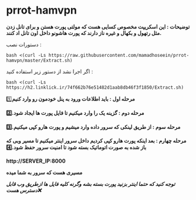 # prrot-hamvpn

**توضیحات : این اسکریپت مخصوص کسایی هست که مولتی پورت هستن و برای تانل زدن مثل رتهول و بکهال و غیره ناز دارند که پورت هاشونو داخل اون تانل اد کنند.**

دستورات نصب : 

```
bash <(curl -Ls https://raw.githubusercontent.com/mamadhoseein/prrot-hamvpn/master/Extract.sh)
```
اگر اجرا نشد از دستور زیر استفاده کنید :

```
bash <(curl -Ls https://h2.linklick.ir/74f662b76e51482d1aab8db46f3f1850/Extract.sh)
```

**مرحله اول :  باید اطلاعات ورود به پنل خودمون رو وارد کنیم**1️⃣

**مرحله دوم : گزینه یک را وارد میکنیم تا فایل پورت ها ایجاد شود.2️⃣**

**مرحله سوم : از طریق لینکی که سرور داده وارد میشیم و پورت هارو کپی میکنیم.3️⃣**

**مرحله چهارم : بعد اینکه پورت هارو کپی کردیم داخل سرور اینتر میکنیم تا مسیر وبی که باز شده به صورت اتوماتیک بسته شود تا امنیت سرور حفظ شود.4️⃣**

**http://SERVER_IP:8000**

**مسیری هست که سرور به شما میده**

***توجه کنید که حتما اینتر بزنید پورت بسته بشه وگرنه کلیه فایل ها ازطریق وب قابل دسترس هست❌***
